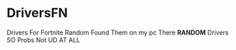 # DriversFN
Drivers For Fortnite Random Found Them on my pc
There **RANDOM** Drivers SO Probs Not UD AT ALL
